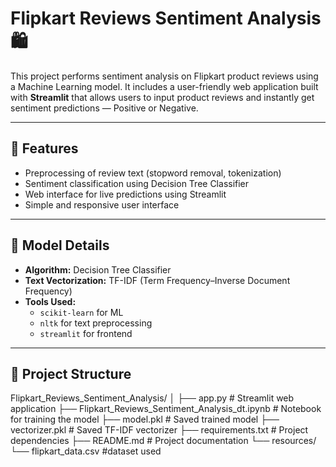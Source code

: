 # Flipkart Reviews Sentiment Analysis 🛍️

This project performs sentiment analysis on Flipkart product reviews using a Machine Learning model. It includes a user-friendly web application built with **Streamlit** that allows users to input product reviews and instantly get sentiment predictions — Positive or Negative.

---

## 🚀 Features

- Preprocessing of review text (stopword removal, tokenization)
- Sentiment classification using Decision Tree Classifier
- Web interface for live predictions using Streamlit
- Simple and responsive user interface

---

## 🧠 Model Details

- **Algorithm:** Decision Tree Classifier  
- **Text Vectorization:** TF-IDF (Term Frequency–Inverse Document Frequency)  
- **Tools Used:**  
  - `scikit-learn` for ML  
  - `nltk` for text preprocessing  
  - `streamlit` for frontend

---

## 📁 Project Structure
Flipkart_Reviews_Sentiment_Analysis/
│
├── app.py # Streamlit web application
├── Flipkart_Reviews_Sentiment_Analysis_dt.ipynb # Notebook for training the model
├── model.pkl # Saved trained model
├── vectorizer.pkl # Saved TF-IDF vectorizer
├── requirements.txt # Project dependencies
├── README.md # Project documentation
└── resources/
└── flipkart_data.csv #dataset used
